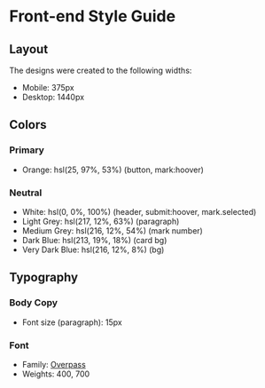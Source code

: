 # Front-end Style Guide

## Layout

The designs were created to the following widths:

- Mobile: 375px
- Desktop: 1440px

## Colors

### Primary

- Orange: hsl(25, 97%, 53%) (button, mark:hoover)

### Neutral

- White: hsl(0, 0%, 100%) (header, submit:hoover, mark.selected)
- Light Grey: hsl(217, 12%, 63%) (paragraph)
- Medium Grey: hsl(216, 12%, 54%) (mark number)
- Dark Blue: hsl(213, 19%, 18%) (card bg)
- Very Dark Blue: hsl(216, 12%, 8%) (bg)

## Typography

### Body Copy

- Font size (paragraph): 15px

### Font

- Family: [Overpass](https://fonts.google.com/specimen/Overpass)
- Weights: 400, 700
